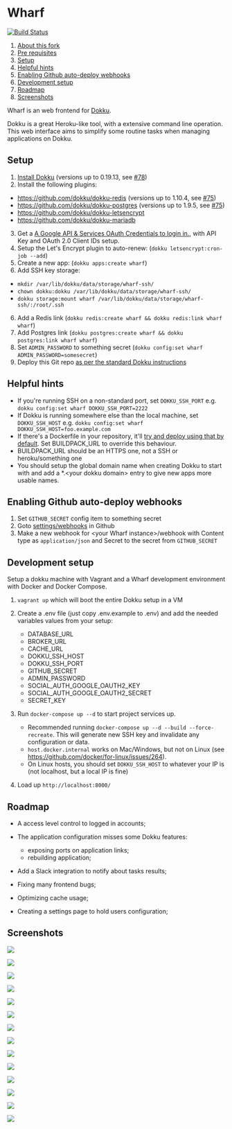 Wharf
=====
[![Build Status](https://travis-ci.com/palfrey/wharf.svg?branch=master)](https://travis-ci.com/palfrey/wharf)

1. [About this fork](#about-this-fork)
2. [Pre requisites](#pre-requisites)
3. [Setup](#setup)
4. [Helpful hints](#helpful-hints)
5. [Enabling Github auto-deploy webhooks](#enabling-github-auto-deploy-webhooks)
6. [Development setup](#development-setup)
7. [Roadmap](#roadmap)
8. [Screenshots](#screenshots)

Wharf is an web frontend for [Dokku](http://dokku.viewdocs.io/dokku/). 

Dokku is a great Heroku-like tool, with a extensive command line operation. This web interface aims to 
simplify some routine tasks when managing applications on Dokku.

## Setup

1. [Install Dokku](http://dokku.viewdocs.io/dokku/getting-started/installation) (versions up to 0.19.13, see [#78](https://github.com/palfrey/wharf/issues/78))
2. Install the following plugins:
  * https://github.com/dokku/dokku-redis (versions up to 1.10.4, see [#75](https://github.com/palfrey/wharf/issues/75))
  * https://github.com/dokku/dokku-postgres (versions up to 1.9.5, see [#75](https://github.com/palfrey/wharf/issues/75))
  * https://github.com/dokku/dokku-letsencrypt
  * https://github.com/dokku/dokku-mariadb
3. Get a [A Google API & Services OAuth Credentials to login in.](https://console.developers.google.com/apis/credentials), with API Key and OAuth 2.0 Client IDs setup.
3. Setup the Let's Encrypt plugin to auto-renew: (`dokku letsencrypt:cron-job --add`)
4. Create a new app: (`dokku apps:create wharf`)
5. Add SSH key storage:
  * `mkdir /var/lib/dokku/data/storage/wharf-ssh/`
  * `chown dokku:dokku /var/lib/dokku/data/storage/wharf-ssh/`
  * `dokku storage:mount wharf /var/lib/dokku/data/storage/wharf-ssh/:/root/.ssh`
6. Add a Redis link (`dokku redis:create wharf && dokku redis:link wharf wharf`)
7. Add Postgres link (`dokku postgres:create wharf && dokku postgres:link wharf wharf`)
8. Set `ADMIN_PASSWORD` to something secret (`dokku config:set wharf ADMIN_PASSWORD=somesecret`)
9. Deploy this Git repo [as per the standard Dokku instructions](http://dokku.viewdocs.io/dokku/deployment/application-deployment/)

## Helpful hints

* If you're running SSH on a non-standard port, set `DOKKU_SSH_PORT` e.g. `dokku config:set wharf DOKKU_SSH_PORT=2222`
* If Dokku is running somewhere else than the local machine, set `DOKKU_SSH_HOST` e.g. `dokku config:set wharf DOKKU_SSH_HOST=foo.example.com`
* If there's a Dockerfile in your repository, it'll [try and deploy using that by default](http://dokku.viewdocs.io/dokku/deployment/methods/dockerfiles/).
 Set BUILDPACK_URL to override this behaviour.
* BUILDPACK_URL should be an HTTPS one, not a SSH or heroku/something one
* You should setup the global domain name when creating Dokku to start with and add a *.&lt;your dokku domain&gt; entry to give new apps more usable names.

## Enabling Github auto-deploy webhooks

1. Set `GITHUB_SECRET` config item to something secret
2. Goto [settings/webhooks](https://developer.github.com/webhooks/creating/#setting-up-a-webhook) in Github
3. Make a new webhook for &lt;your Wharf instance&gt;/webhook with Content type as `application/json` and Secret to the secret from `GITHUB_SECRET`

## Development setup

Setup a dokku machine with Vagrant and a Wharf development environment with Docker and Docker Compose.

1. `vagrant up` which will boot the entire Dokku setup in a VM

2. Create a .env file (just copy .env.example to .env) and add the needed variables values from your setup:
    * DATABASE_URL
    * BROKER_URL
    * CACHE_URL
    * DOKKU_SSH_HOST
    * DOKKU_SSH_PORT
    * GITHUB_SECRET
    * ADMIN_PASSWORD
    * SOCIAL_AUTH_GOOGLE_OAUTH2_KEY
    * SOCIAL_AUTH_GOOGLE_OAUTH2_SECRET
    * SECRET_KEY

3. Run `docker-compose up --d` to start project services up.
    * Recommended running `docker-compose up --d --build --force-recreate`. This will generate new SSH key and invalidate any configuration or data.
    * `host.docker.internal` works on Mac/Windows, but not on Linux (see https://github.com/docker/for-linux/issues/264). 
    * On Linux hosts, you should set `DOKKU_SSH_HOST` to whatever your IP is (not localhost, but a local IP is fine)
    
4. Load up `http://localhost:8000/`

## Roadmap

* A access level control to logged in accounts;

* The application configuration misses some Dokku features:
  * exposing ports on application links;
  * rebuilding application;

* Add a Slack integration to notify about tasks results;

* Fixing many frontend bugs;

* Optimizing cache usage;

* Creating a settings page to hold users configuration;

## Screenshots

![](screenshots/ssh_key_setup.png)

![](screenshots/app_list.png)

![](screenshots/navbar.png)

![](screenshots/navbar_notification.png)

![](screenshots/global_env_var_list.png)

![](screenshots/app_links_proc_info_procs.png)

![](screenshots/app_log_output.png)

![](screenshots/app_log_output.png)

![](screenshots/app_domains_ssl.png)

![](screenshots/app_env_vars.png)

![](screenshots/app_env_vars_form.png)

![](screenshots/app_postgres_link.png)

![](screenshots/app_redis_link.png)

![](screenshots/app_task_log.png)